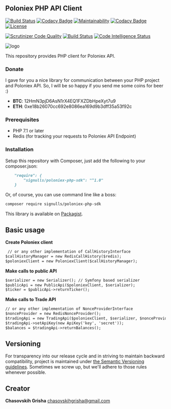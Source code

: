 ## Poloniex PHP API Client

[![Build Status](https://travis-ci.org/signulls/poloniex-php-sdk.svg?branch=master)](https://travis-ci.org/signulls/poloniex-php-sdk)
[![Codacy Badge](https://api.codacy.com/project/badge/Grade/e0c433d80a734031ac74c1867c9aeba1)](https://www.codacy.com/app/Signulls/poloniex-php-sdk?utm_source=github.com&amp;utm_medium=referral&amp;utm_content=signulls/poloniex-php-sdk&amp;utm_campaign=Badge_Grade)
[![Maintainability](https://api.codeclimate.com/v1/badges/8d6540373ac975c83ccb/maintainability)](https://codeclimate.com/github/signulls/poloniex-php-sdk/maintainability)
[![Codacy Badge](https://api.codacy.com/project/badge/Coverage/e0c433d80a734031ac74c1867c9aeba1)](https://www.codacy.com/app/Signulls/poloniex-php-sdk?utm_source=github.com&utm_medium=referral&utm_content=signulls/poloniex-php-sdk&utm_campaign=Badge_Coverage)
[![License](https://poser.pugx.org/signulls/poloniex-php-sdk/license)](https://packagist.org/packages/signulls/poloniex-php-sdk)

[![Scrutinizer Code Quality](https://scrutinizer-ci.com/g/signulls/poloniex-php-sdk/badges/quality-score.png?b=master)](https://scrutinizer-ci.com/g/signulls/poloniex-php-sdk/?branch=master)
[![Build Status](https://scrutinizer-ci.com/g/signulls/poloniex-php-sdk/badges/build.png?b=master)](https://scrutinizer-ci.com/g/signulls/poloniex-php-sdk/build-status/master)
[![Code Intelligence Status](https://scrutinizer-ci.com/g/signulls/poloniex-php-sdk/badges/code-intelligence.svg?b=master)](https://scrutinizer-ci.com/code-intelligence)

![logo](http://www.obzorbtc.com/wp-content/uploads/2015/12/Poloniex-logo-800px.png) 

This repository provides PHP client for Poloniex API.

### Donate

I gave for you a nice library for communication between your PHP project and Poloniex API. So, I will be so happy if you send me some coins for beer :)

- **BTC**: 12HmN3pjD6AsN1rX4EQ1FXZDbHpeXyt7u9
- **ETH**: 0xe18b26070cc692e8086ea169d9b3dff35a53f92c

### Prerequisites

- PHP 7.1 or later
- Redis (for tracking your requests to Poloniex API Endpoint)

### Installation

Setup this repository with Composer, just add the following to your composer.json:
```markdown
    "require": {
        "signulls/poloniex-php-sdk": "^1.0"
    }
```

Or, of course, you can use command line like a boss:
```markdown
composer require signulls/poloniex-php-sdk
```
This library is available on [Packagist](https://packagist.org/packages/signulls/poloniex-php-sdk).

## Basic usage

**Create Poloniex client**
```markdown
 // or any other implementation of CallHistoryInterface
$callHistoryManager = new RedisCallHistory($redis);
$poloniexClient = new PoloniexClient($callHistoryManager);
```

**Make calls to public API**
```markdown
$serializer = new Serializer(); // Symfony based serializer
$publicApi = new PublicApi($poloniexClient, $serializer);
$ticker = $publicApi->returnTicker();
```
**Make calls to Trade API**
```markdown
// or any other implementation of NonceProviderInterface
$nonceProvider = new RedisNonceProvider(); 
$tradingApi = new TradingApi($poloniexClient, $serializer, $nonceProvider);
$tradingApi->setApiKey(new ApiKey('key', 'secret'));
$balances = $tradingApi->returnBalances();
```

## Versioning

For transparency into our release cycle and in striving to maintain backward compatibility, project is maintained under [the Semantic Versioning guidelines](http://semver.org/).
Sometimes we screw up, but we'll adhere to those rules whenever possible.

## Creator

**Chasovskih Grisha**
<chasovskihgrisha@gmail.com>